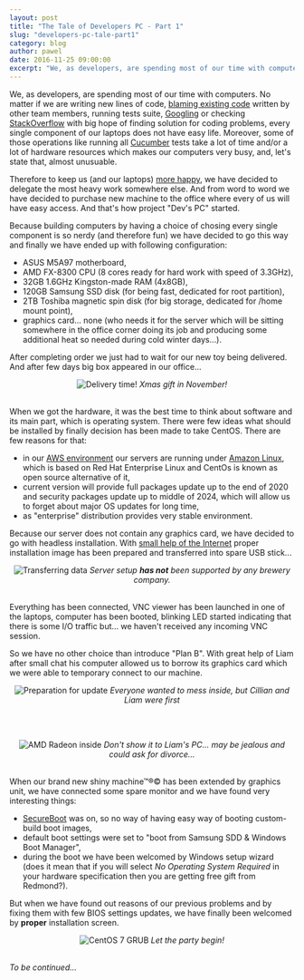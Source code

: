 ```yaml
---
layout: post
title: "The Tale of Developers PC - Part 1"
slug: "developers-pc-tale-part1"
category: blog
author: pawel
date: 2016-11-25 09:00:00
excerpt: "We, as developers, are spending most of our time with computers..."
---
```


We, as developers, are spending most of our time with computers. No matter if
we are writing new lines of code, [blaming existing code][1] written by other
team members, running tests suite, [Googling][2] or checking [StackOverflow][3]
with big hope of finding solution for coding problems, every single component
of our laptops does not have easy life. Moreover, some of those operations
like running all [Cucumber][4] tests take a lot of time and/or a lot of
hardware resources which makes our computers very busy, and, let's state that,
almost unusuable.

Therefore to keep us (and our laptops) [more happy][5], we have
decided to delegate the most heavy work somewhere else. And from word to word
we have decided to purchase new machine to the office where every of us
will have easy access. And that's how project "Dev's PC" started.

Because building computers by having a choice of chosing every single
component is so nerdy (and therefore fun) we have decided to go this way
and finally we have ended up with following configuration:

* ASUS M5A97 motherboard,
* AMD FX-8300 CPU (8 cores ready for hard work with speed of 3.3GHz),
* 32GB 1.6GHz Kingston-made RAM (4x8GB),
* 120GB Samsung SSD disk (for being fast, dedicated for root partition),
* 2TB Toshiba magnetic spin disk (for big storage, dedicated for /home mount point),
* graphics card... none (who needs it for the server which will be sitting
  somewhere in the office corner doing its job and producing some additional
  heat so needed during cold winter days...).

After completing order we just had to wait for our new toy being delivered.
And after few days big box appeared in our office...

<div style="text-align: center">
<img src="/img/devpc/part1-box.jpg" class="img-responsive" alt="Delivery time!" />
<em>Xmas gift in November!</em>
</div>
<br />

When we got the hardware, it was the best time to think about software and its
main part, which is operating system. There were few ideas what should be
installed by finally decision has been made to take CentOS. There are few
reasons for that:
* in our [AWS environment][6] our servers are running under [Amazon Linux][7],
  which is based on Red Hat Enterprise Linux and CentOs is known as open source
  alternative of it,
* current version will provide full packages update up to the end of 2020
  and security packages update up to middle of 2024, which will allow us
  to forget about major OS updates for long time,
* as "enterprise" distribution provides very stable environment.

Because our server does not contain any graphics card, we have decided to go
with headless installation. With [small help of the Internet][8] proper
installation image has been prepared and transferred into spare USB stick...

<div style="text-align: center">
<img src="/img/devpc/part1-usb.jpg" class="img-responsive" alt="Transferring data" />
<em>Server setup <strong>has not</strong> been supported by any brewery company.</em>
</div>
<br />

Everything has been connected, VNC viewer has been launched in one of the
laptops, computer has been booted, blinking LED started indicating that there
is some I/O traffic but... we haven't received any incoming VNC session.

So we have no other choice than introduce "Plan B". With great help of Liam
after small chat his computer allowed us to borrow its graphics card which
we were able to temporary connect to our machine.

<div style="text-align: center">
<img src="/img/devpc/part1-before.jpg" class="img-responsive" alt="Preparation for update" />
<em>Everyone wanted to mess inside, but Cillian and Liam were first</em>
</div>

<br /><br />

<div style="text-align: center">
<img src="/img/devpc/part1-after.jpg" class="img-responsive" alt="AMD Radeon inside" />
<em>Don't show it to Liam's PC... may be jealous and could ask for divorce...</em>
</div>

<br />

When our brand new shiny machine&trade;&reg;&copy; has been extended by
graphics unit, we have connected some spare monitor and we have found
very interesting things:
* [SecureBoot][9] was on, so no way of having easy way of booting custom-build
  boot images,
* default boot settings were set to "boot from Samsung SDD & Windows Boot Manager",
* during the boot we have been welcomed by Windows setup wizard (does it mean
  that if you will select <em>No Operating System Required</em> in your
  hardware specification then you are getting free gift from Redmond?).

But when we have found out reasons of our previous problems and by fixing them
with few BIOS settings updates, we have finally been welcomed by
<strong>proper</strong> installation screen.

<div style="text-align: center">
<img src="/img/devpc/part1-grub.jpg" class="img-responsive" alt="CentOS 7 GRUB" />
<em>Let the party begin!</em>
</div>

<br />

<em>To be continued...</em>


 [1]: http://insights.dice.com/2013/01/23/10-ways-to-say-your-code-sucks-without-getting-punched/
 [2]: http://www.urbandictionary.com/define.php?term=Googling
 [3]: http://stackoverflow.com/
 [4]: https://cucumber.io/
 [5]: https://www.entrepreneur.com/article/249528
 [6]: https://aws.amazon.com/vpc/
 [7]: https://aws.amazon.com/amazon-linux-ami/
 [8]: https://wiki.centos.org/TipsAndTricks/VncHeadlessInstall
 [9]: http://www.howtogeek.com/116569/htg-explains-how-windows-8s-secure-boot-feature-works-what-it-means-for-linux/
